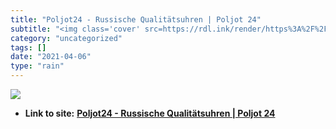 ```yaml
---
title: "Poljot24 - Russische Qualitätsuhren | Poljot 24"
subtitle: "<img class='cover' src=https://rdl.ink/render/https%3A%2F%2Fwww.poljot24.de>"
category: "uncategorized"
tags: []
date: "2021-04-06"
type: "rain"
---
```

<img class="cover" src=https://rdl.ink/render/https%3A%2F%2Fwww.poljot24.de>


* **Link to site:** **[Poljot24 - Russische Qualitätsuhren | Poljot 24](https://www.poljot24.de)**